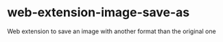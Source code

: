 # web-extension-image-save-as
Web extension to save an image with another format than the original one
